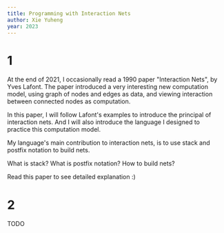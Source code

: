 ```yaml
---
title: Programming with Interaction Nets
author: Xie Yuheng
year: 2023
---
```


# 1

At the end of 2021,
I occasionally read a 1990 paper "Interaction Nets",
by Yves Lafont.
The paper introduced a very interesting new computation model,
using graph of nodes and edges as data,
and viewing interaction between connected nodes as computation.

In this paper, I will follow Lafont's examples
to introduce the principal of interaction nets.
And I will also introduce the language I designed
to practice this computation model.

My language's main contribution to interaction nets,
is to use stack and postfix notation to build nets.

What is stack? What is postfix notation? How to build nets?

Read this paper to see detailed explanation :)

# 2

TODO
